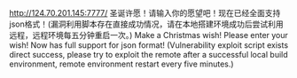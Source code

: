 http://124.70.201.145:7777/
圣诞许愿！请输入你的愿望吧！现在已经全面支持json格式！(漏洞利用脚本存在直接成功情况，请在本地搭建环境成功后尝试利用远程，远程环境每五分钟重启一次。)
Make a Christmas wish! Please enter your wish! Now has full support for json format! (Vulnerability exploit script exists direct success, please try to exploit the remote after a successful local build environment, remote environment restart every five minutes.)